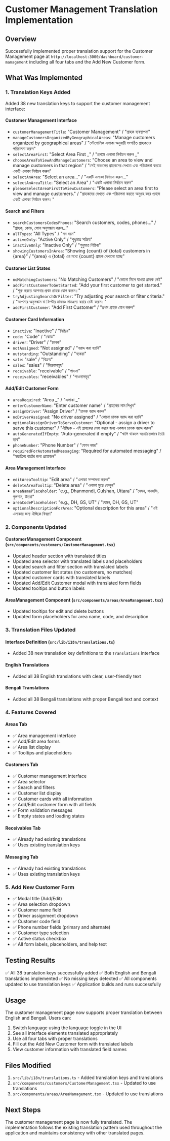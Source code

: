 # Customer Management Translation Implementation

## Overview

Successfully implemented proper translation support for the Customer Management page at `http://localhost:3000/dashboard/customer-management` including all four tabs and the Add New Customer form.

## What Was Implemented

### 1. Translation Keys Added

Added 38 new translation keys to support the customer management interface:

#### Customer Management Interface

- `customerManagementTitle`: "Customer Management" / "গ্রাহক ব্যবস্থাপনা"
- `manageCustomersOrganizedByGeographicalAreas`: "Manage customers organized by geographical areas" / "ভৌগোলিক এলাকা অনুযায়ী সংগঠিত গ্রাহকদের পরিচালনা করুন"
- `selectAreaFirst`: "Select Area First _" / "প্রথমে এলাকা নির্বাচন করুন _"
- `chooseAreaToViewAndManageCustomers`: "Choose an area to view and manage customers in that region" / "সেই অঞ্চলের গ্রাহকদের দেখতে এবং পরিচালনা করতে একটি এলাকা নির্বাচন করুন"
- `selectAnArea`: "Select an area..." / "একটি এলাকা নির্বাচন করুন..."
- `selectAnAreaTitle`: "Select an Area" / "একটি এলাকা নির্বাচন করুন"
- `pleaseSelectAreaFirstToViewCustomers`: "Please select an area first to view and manage customers." / "গ্রাহকদের দেখতে এবং পরিচালনা করতে অনুগ্রহ করে প্রথমে একটি এলাকা নির্বাচন করুন।"

#### Search and Filters

- `searchCustomersCodesPhones`: "Search customers, codes, phones..." / "গ্রাহক, কোড, ফোন অনুসন্ধান করুন..."
- `allTypes`: "All Types" / "সব ধরন"
- `activeOnly`: "Active Only" / "শুধুমাত্র সক্রিয়"
- `inactiveOnly`: "Inactive Only" / "শুধুমাত্র নিষ্ক্রিয়"
- `showingCustomersInArea`: "Showing {count} of {total} customers in {area}" / "{area} এ {total} এর মধ্যে {count} গ্রাহক দেখানো হচ্ছে"

#### Customer List States

- `noMatchingCustomers`: "No Matching Customers" / "কোনো মিলে যাওয়া গ্রাহক নেই"
- `addFirstCustomerToGetStarted`: "Add your first customer to get started." / "শুরু করতে আপনার প্রথম গ্রাহক যোগ করুন।"
- `tryAdjustingSearchOrFilter`: "Try adjusting your search or filter criteria." / "আপনার অনুসন্ধান বা ফিল্টার মানদণ্ড সামঞ্জস্য করার চেষ্টা করুন।"
- `addFirstCustomer`: "Add First Customer" / "প্রথম গ্রাহক যোগ করুন"

#### Customer Card Information

- `inactive`: "Inactive" / "নিষ্ক্রিয়"
- `code`: "Code" / "কোড"
- `driver`: "Driver" / "চালক"
- `notAssigned`: "Not assigned" / "বরাদ্দ করা হয়নি"
- `outstanding`: "Outstanding" / "বকেয়া"
- `sale`: "sale" / "বিক্রয়"
- `sales`: "sales" / "বিক্রয়সমূহ"
- `receivable`: "receivable" / "পাওনা"
- `receivables`: "receivables" / "পাওনাসমূহ"

#### Add/Edit Customer Form

- `areaRequired`: "Area _" / "এলাকা _"
- `enterCustomerName`: "Enter customer name" / "গ্রাহকের নাম লিখুন"
- `assignDriver`: "Assign Driver" / "চালক বরাদ্দ করুন"
- `noDriverAssigned`: "No driver assigned" / "কোনো চালক বরাদ্দ করা হয়নি"
- `optionalAssignDriverToServeCustomer`: "Optional - assign a driver to serve this customer" / "ঐচ্ছিক - এই গ্রাহকের সেবা করার জন্য একজন চালক বরাদ্দ করুন"
- `autoGeneratedIfEmpty`: "Auto-generated if empty" / "খালি থাকলে স্বয়ংক্রিয়ভাবে তৈরি হবে"
- `phoneNumber`: "Phone Number" / "ফোন নম্বর"
- `requiredForAutomatedMessaging`: "Required for automated messaging" / "স্বয়ংক্রিয় বার্তার জন্য প্রয়োজন"

#### Area Management Interface

- `editAreaTooltip`: "Edit area" / "এলাকা সম্পাদনা করুন"
- `deleteAreaTooltip`: "Delete area" / "এলাকা মুছে ফেলুন"
- `areaNamePlaceholder`: "e.g., Dhanmondi, Gulshan, Uttara" / "যেমন, ধানমন্ডি, গুলশান, উত্তরা"
- `areaCodePlaceholder`: "e.g., DH, GS, UT" / "যেমন, DH, GS, UT"
- `optionalDescriptionForArea`: "Optional description for this area" / "এই এলাকার জন্য ঐচ্ছিক বিবরণ"

### 2. Components Updated

#### CustomerManagement Component (`src/components/customers/CustomerManagement.tsx`)

- Updated header section with translated titles
- Updated area selector with translated labels and placeholders
- Updated search and filter section with translated labels
- Updated customer list states (no customers, no matches)
- Updated customer cards with translated labels
- Updated Add/Edit Customer modal with translated form fields
- Updated tooltips and button labels

#### AreaManagement Component (`src/components/areas/AreaManagement.tsx`)

- Updated tooltips for edit and delete buttons
- Updated form placeholders for area name, code, and description

### 3. Translation Files Updated

#### Interface Definition (`src/lib/i18n/translations.ts`)

- Added 38 new translation key definitions to the `Translations` interface

#### English Translations

- Added all 38 English translations with clear, user-friendly text

#### Bengali Translations

- Added all 38 Bengali translations with proper Bengali text and context

### 4. Features Covered

#### Areas Tab

- ✅ Area management interface
- ✅ Add/Edit area forms
- ✅ Area list display
- ✅ Tooltips and placeholders

#### Customers Tab

- ✅ Customer management interface
- ✅ Area selector
- ✅ Search and filters
- ✅ Customer list display
- ✅ Customer cards with all information
- ✅ Add/Edit customer form with all fields
- ✅ Form validation messages
- ✅ Empty states and loading states

#### Receivables Tab

- ✅ Already had existing translations
- ✅ Uses existing translation keys

#### Messaging Tab

- ✅ Already had existing translations
- ✅ Uses existing translation keys

### 5. Add New Customer Form

- ✅ Modal title (Add/Edit)
- ✅ Area selection dropdown
- ✅ Customer name field
- ✅ Driver assignment dropdown
- ✅ Customer code field
- ✅ Phone number fields (primary and alternate)
- ✅ Customer type selection
- ✅ Active status checkbox
- ✅ All form labels, placeholders, and help text

## Testing Results

✅ All 38 translation keys successfully added
✅ Both English and Bengali translations implemented
✅ No missing keys detected
✅ All components updated to use translation keys
✅ Application builds and runs successfully

## Usage

The customer management page now supports proper translation between English and Bengali. Users can:

1. Switch language using the language toggle in the UI
2. See all interface elements translated appropriately
3. Use all four tabs with proper translations
4. Fill out the Add New Customer form with translated labels
5. View customer information with translated field names

## Files Modified

1. `src/lib/i18n/translations.ts` - Added translation keys and translations
2. `src/components/customers/CustomerManagement.tsx` - Updated to use translations
3. `src/components/areas/AreaManagement.tsx` - Updated to use translations

## Next Steps

The customer management page is now fully translated. The implementation follows the existing translation pattern used throughout the application and maintains consistency with other translated pages.
